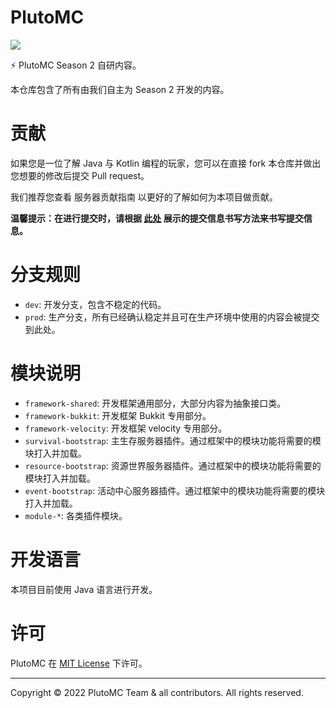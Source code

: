 # PlutoMC

![](https://img.shields.io/github/last-commit/nostalgic853/PlutoMC-Engine?logo=artstation&style=for-the-badge&color=9266CC)

⚡ PlutoMC Season 2 自研内容。

本仓库包含了所有由我们自主为 Season 2 开发的内容。

# 贡献

如果您是一位了解 Java 与 Kotlin 编程的玩家，您可以在直接 fork 本仓库并做出您想要的修改后提交 Pull request。

我们推荐您查看 服务器贡献指南 以更好的了解如何为本项目做贡献。

**温馨提示：在进行提交时，请根据 [此处](https://zhuanlan.zhihu.com/p/34223150) 展示的提交信息书写方法来书写提交信息。**

# 分支规则

- `dev`: 开发分支，包含不稳定的代码。
- `prod`: 生产分支，所有已经确认稳定并且可在生产环境中使用的内容会被提交到此处。

# 模块说明

- `framework-shared`: 开发框架通用部分，大部分内容为抽象接口类。
- `framework-bukkit`: 开发框架 Bukkit 专用部分。
- `framework-velocity`: 开发框架 velocity 专用部分。
- `survival-bootstrap`: 主生存服务器插件。通过框架中的模块功能将需要的模块打入并加载。
- `resource-bootstrap`: 资源世界服务器插件。通过框架中的模块功能将需要的模块打入并加载。
- `event-bootstrap`: 活动中心服务器插件。通过框架中的模块功能将需要的模块打入并加载。
- `module-*`: 各类插件模块。

# 开发语言

本项目目前使用 Java 语言进行开发。

# 许可

PlutoMC 在 [MIT License](https://mit-license.org/) 下许可。

---

Copyright © 2022 PlutoMC Team & all contributors. All rights reserved.
